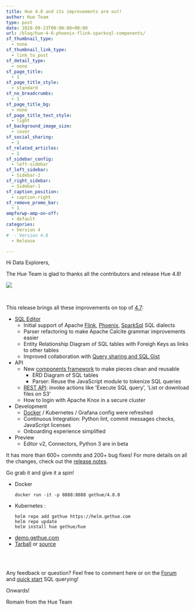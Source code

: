 ```yaml
---
title: Hue 4.8 and its improvements are out!
author: Hue Team
type: post
date: 2020-09-23T00:00:00+00:00
url: /blog/hue-4-8-phoenix-flink-sparksql-components/
sf_thumbnail_type:
  - none
sf_thumbnail_link_type:
  - link_to_post
sf_detail_type:
  - none
sf_page_title:
  - 1
sf_page_title_style:
  - standard
sf_no_breadcrumbs:
  - 1
sf_page_title_bg:
  - none
sf_page_title_text_style:
  - light
sf_background_image_size:
  - cover
sf_social_sharing:
  - 1
sf_related_articles:
  - 1
sf_sidebar_config:
  - left-sidebar
sf_left_sidebar:
  - Sidebar-2
sf_right_sidebar:
  - Sidebar-1
sf_caption_position:
  - caption-right
sf_remove_promo_bar:
  - 1
ampforwp-amp-on-off:
  - default
categories:
  - Version 4
#  - Version 4.8
  - Release

---
```

Hi Data Explorers,

The Hue Team is glad to thanks all the contributors and release Hue 4.8!

<a href="https://cdn.gethue.com/uploads/2020/09/hue-4.8.png">
  <img src="https://cdn.gethue.com/uploads/2020/09/hue-4.8.png" />
</a>

&nbsp;

This release brings all these improvements on top of [4.7](/blog/hue-4-7-and-its-improvements-are-out/):

* [SQL Editor](/blog/sql-querying-improvements-phoenix-flink-sparksql-erd-table/)
  * Initial support of Apache [Flink](/blog/sql-editor-for-apache-flink-sql/), [Phoenix](/sql-querying-apache-hbase-with-apache-phoenix/), [SparkSql](/blog/quick-task-sql-editor-for-apache-spark-sql-with-livy/) SQL dialects
  * Parser refactoring to make Apache Calcite grammar improvements easier
  * Entity Relationship Diagram of SQL tables with Foreigh Keys as links to other tables
  * Improved collaboration with [Query sharing and SQL Gist](/blog/2020-03-04-datawarehouse-database-sql-collaboration-and-sharing-with-link-and-gist/)
* API
  * New [components framework](https://docs.gethue.com/developer/components/) to make pieces clean and reusable
    * ERD Diagram of SQL tables
    * Parser: Reuse the JavaScript module to tokenize SQL queries
  * [REST API](/blog/rest-api-execute-sql-queries-browse-files/): invoke actions like 'Execute SQL query', 'List or download files on S3'
  * How to login with Apache Knox in a secure cluster
* Development
  * [Docker](/quickstart-hue-in-docker/) / Kubernetes / Grafana config were refreshed
  * Continuous Integration: Python lint, commit messages checks, JavaScript licenses
  * Onboarding experience simplified
* Preview
  * Editor v2, Connectors, Python 3 are in beta



It has more than 600+ commits and 200+ bug fixes! For more details on all the changes, check out the [release notes](https://docs.gethue.com/releases/release-notes-4.8.0/).

Go grab it and give it a spin!

* Docker
    ```
    docker run -it -p 8888:8888 gethue/4.8.0
    ```
* Kubernetes :
    ```
    helm repo add gethue https://helm.gethue.com
    helm repo update
    helm install hue gethue/hue
    ```
* [demo.gethue.com](demo.gethue.com)
* [Tarball](https://cdn.gethue.com/downloads/hue-4.8.0.tgz) or [source](https://github.com/cloudera/hue/archive/release-4.8.0.zip)

</br>
</br>

Any feedback or question? Feel free to comment here or on the <a href="https://discourse.gethue.com/">Forum</a> and <a href="https://docs.gethue.com/quickstart/">quick start</a> SQL querying!


Onwards!

Romain from the Hue Team
